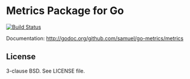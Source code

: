 Metrics Package for Go
======================

[![Build Status](https://travis-ci.org/samuel/go-metrics.png)](https://travis-ci.org/samuel/go-metrics)

Documentation: <http://godoc.org/github.com/samuel/go-metrics/metrics>

License
-------

3-clause BSD. See LICENSE file.
